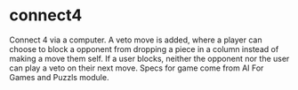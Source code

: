 connect4
========

Connect 4 via a computer. A veto move is added, where a player can choose to block a opponent from dropping a piece in a column instead of making a move them
self. If a user blocks, neither the opponent nor the user can play a veto on their next move. Specs for game come from AI For Games and Puzzls module.
